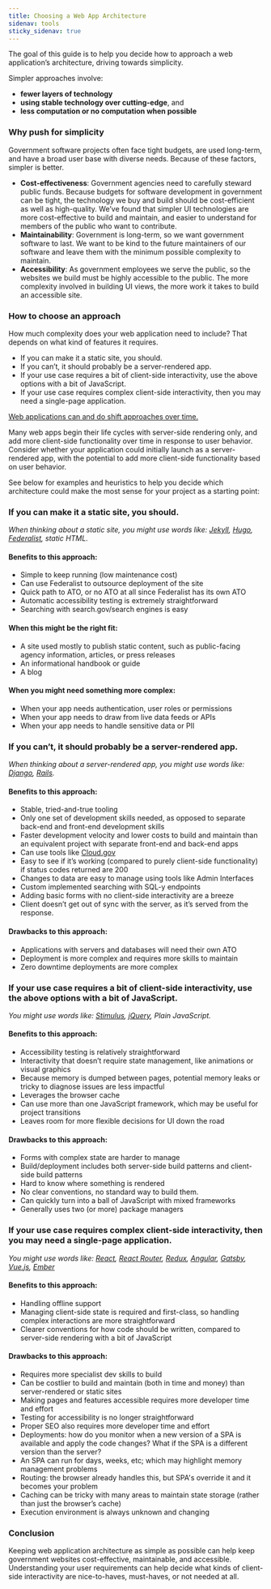 ```yaml
---
title: Choosing a Web App Architecture
sidenav: tools
sticky_sidenav: true
---
```


The goal of this guide is to help you decide how to approach a web application’s architecture, driving towards simplicity.

Simpler approaches involve:

- **fewer layers of technology**
- **using stable technology over cutting-edge**, and
- **less computation or no computation when possible**

### Why push for simplicity

Government software projects often face tight budgets, are used long-term, and have a broad user base with diverse needs. Because of these factors, simpler is better.

- **Cost-effectiveness**: Government agencies need to carefully steward public funds. Because budgets for software development in government can be tight, the technology we buy and build should be cost-efficient as well as high-quality. We’ve found that simpler UI technologies are more cost-effective to build and maintain, and easier to understand for members of the public who want to contribute.
- **Maintainability**: Government is long-term, so we want government software to last. We want to be kind to the future maintainers of our software and leave them with the minimum possible complexity to maintain.
- **Accessibility**: As government employees we serve the public, so the websites we build must be highly accessible to the public. The more complexity involved in building UI views, the more work it takes to build an accessible site.

### How to choose an approach

How much complexity does your web application need to include? That depends on what kind of features it requires.

- If you can make it a static site, you should.
- If you can’t, it should probably be a server-rendered app.
- If your use case requires a bit of client-side interactivity, use the above options with a bit of JavaScript.
- If your use case requires complex client-side interactivity, then you may need a single-page application.

<ins>Web applications can and do shift approaches over time.</ins>

Many web apps begin their life cycles with server-side rendering only, and add more client-side functionality over time in response to user behavior. Consider whether your application could initially launch as a server-rendered app, with the potential to add more client-side functionality based on user behavior.

See below for examples and heuristics to help you decide which architecture could make the most sense for your project as a starting point:

### If you can make it a static site, you should.

_When thinking about a static site, you might use words like: [Jekyll](https://jekyllrb.com), [Hugo](https://gohugo.io), [Federalist](https://federalist.18f.gov), static HTML._

#### Benefits to this approach:

- Simple to keep running (low maintenance cost)
- Can use Federalist to outsource deployment of the site
- Quick path to ATO, or no ATO at all since Federalist has its own ATO
- Automatic accessibility testing is extremely straightforward
- Searching with search.gov/search engines is easy

#### When this might be the right fit:

- A site used mostly to publish static content, such as public-facing agency information, articles, or press releases
- An informational handbook or guide
- A blog

#### When you might need something more complex:

- When your app needs authentication, user roles or permissions
- When your app needs to draw from live data feeds or APIs
- When your app needs to handle sensitive data or PII

### If you can’t, it should probably be a server-rendered app.

_When thinking about a server-rendered app, you might use words like: [Django](https://www.djangoproject.com/), [Rails](https://rubyonrails.org/)._

#### Benefits to this approach:

- Stable, tried-and-true tooling
- Only one set of development skills needed, as opposed to separate back-end and front-end development skills
- Faster development velocity and lower costs to build and maintain than an equivalent project with separate front-end and back-end apps
- Can use tools like [Cloud.gov](https://cloud.gov)
- Easy to see if it’s working (compared to purely client-side functionality) if status codes returned are 200
- Changes to data are easy to manage using tools like Admin Interfaces
- Custom implemented searching with SQL-y endpoints
- Adding basic forms with no client-side interactivity are a breeze
- Client doesn’t get out of sync with the server, as it’s served from the response.

#### Drawbacks to this approach:

- Applications with servers and databases will need their own ATO
- Deployment is more complex and requires more skills to maintain
- Zero downtime deployments are more complex

### If your use case requires a bit of client-side interactivity, use the above options with a bit of JavaScript.

_You might use words like: [Stimulus](https://stimulus.hotwire.dev), [jQuery](https://jquery.com), Plain JavaScript._

#### Benefits to this approach:

- Accessibility testing is relatively straightforward
- Interactivity that doesn’t require state management, like animations or visual graphics
- Because memory is dumped between pages, potential memory leaks or tricky to diagnose issues are less impactful
- Leverages the browser cache
- Can use more than one JavaScript framework, which may be useful for project transitions
- Leaves room for more flexible decisions for UI down the road

#### Drawbacks to this approach:

- Forms with complex state are harder to manage
- Build/deployment includes both server-side build patterns and client-side build patterns
- Hard to know where something is rendered
- No clear conventions, no standard way to build them.
- Can quickly turn into a ball of JavaScript with mixed frameworks
- Generally uses two (or more) package managers

### If your use case requires complex client-side interactivity, then you may need a single-page application.

_You might use words like: [React](https://engineering.18f.gov/javascript/frameworks/#react), [React Router](https://reactrouter.com), [Redux](https://redux.js.org), [Angular](https://engineering.18f.gov/javascript/frameworks/#angular), [Gatsby](https://www.gatsbyjs.com), [Vue.js](https://vuejs.org), [Ember](https://emberjs.com)_

#### Benefits to this approach:

- Handling offline support
- Managing client-side state is required and first-class, so handling complex interactions are more straightforward
- Clearer conventions for how code should be written, compared to server-side rendering with a bit of JavaScript

#### Drawbacks to this approach:

- Requires more specialist dev skills to build
- Can be costlier to build and maintain (both in time and money) than server-rendered or static sites
- Making pages and features accessible requires more developer time and effort
- Testing for accessibility is no longer straightforward
- Proper SEO also requires more developer time and effort
- Deployments: how do you monitor when a new version of a SPA is available and apply the code changes? What if the SPA is a different version than the server?
- An SPA can run for days, weeks, etc; which may highlight memory management problems
- Routing: the browser already handles this, but SPA's override it and it becomes your problem
- Caching can be tricky with many areas to maintain state storage (rather than just the browser’s cache)
- Execution environment is always unknown and changing

### Conclusion

Keeping web application architecture as simple as possible can help keep government websites cost-effective, maintainable, and accessible. Understanding your user requirements can help decide what kinds of client-side interactivity are nice-to-haves, must-haves, or not needed at all.
